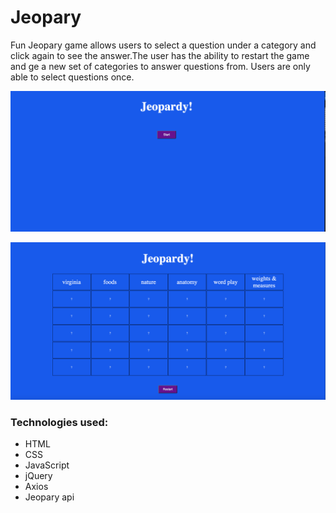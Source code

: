 # Jeopary

Fun Jeopary game allows users to select a question under a category and click again to see the answer.The user has the ability to restart the game and ge a new set of categories to answer questions from. Users are only able to select questions once.

![Model](entering.png)

![Model](playing.png)



### Technologies used:
* HTML
* CSS
* JavaScript
* jQuery
* Axios
* Jeopary api
